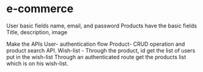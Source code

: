 # e-commerce

User basic fields
name, email, and password
Products have the basic fields
Title, description, image

Make the APIs
User- authentication flow
Product- CRUD operation and product search API.
Wish-list - Through the product, id get the list of users put in the wish-list
Through an authenticated route get the products list which is on his wish-list.

